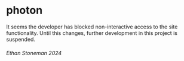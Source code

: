 # photon

It seems the developer has blocked non-interactive access to the site
functionality. Until this changes, further development in this project is 
suspended.

###### Ethan Stoneman 2024
